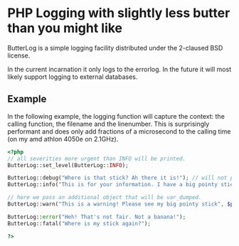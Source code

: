 PHP Logging with slightly less butter than you might like
==================

ButterLog is a simple logging facility distributed under the 2-claused BSD license.

In the current incarnation it only logs to the errorlog. In the future it will most likely support logging to external databases.

Example
---------

In the following example, the logging function will capture the context: the calling function, the filename and the linenumber. This is surprisingly performant and does only add fractions of a microsecond to the calling time (on my amd athlon 4050e on 2.1GHz). 

```php
<?php
// all severities more urgent than INFO will be printed.
ButterLog::set_level(ButterLog::INFO);

ButterLog::debug("Where is that stick? Ah there it is!"); // will not print
ButterLog::info("This is for your information. I have a big pointy stick!");

// here we pass an additional object that will be var_dumped.
ButterLog::warn("This is a warning! Please see my big pointy stick", $pointy_stick);

ButterLog::error("Heh! That's not fair. Not a banana!");
ButterLog::fatal("Where is my stick again?");

?>
